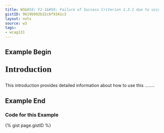 ```yaml
---
title: W3&#58; F2-1&#58; Failure of Success Criterion 1.3.1 due to using changes in text presentation to convey information without using the appropriate markup or text
gistID: 9619b992b32c6f9341c3
layout: nots
source: w3
tags:
- wcag131
---
```


<h2 aria-describedby="{{ page.gistID }}">Example Begin</h2>
<div class="rendered-not">
<style type="text/css">
 .heading1{
        font-family: Times, serif;
        font-size:200%;
        font-weight:bold;
 }
 </style>

 <p class="heading1">Introduction</p>
 <p>This introduction provides detailed information about how to use this 
 ........
 </p>
</div> <!-- rendered-not -->

<h2 aria-describedby="{{ page.gistID }}">Example End</h2>

<h3 aria-describedby="{{ page.gistID }}">Code for this Example</h3>
{% gist page.gistID %}